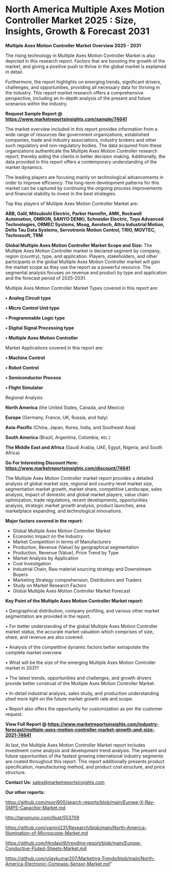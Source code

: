 # North America Multiple Axes Motion Controller Market 2025 : Size, Insights, Growth & Forecast 2031

<Strong> Multiple Axes Motion Controller Market Overview 2025 - 2031</strong>

The rising technology in Multiple Axes Motion Controller Market is also depicted in this research report. Factors that are boosting the growth of the market, and giving a positive push to thrive in the global market is explained in detail.

Furthermore, the report highlights on emerging trends, significant drivers, challenges, and opportunities, providing all necessary data for thriving in the industry. This report market research offers a comprehensive perspective, including an in-depth analysis of the present and future scenarios within the industry.

<strong>Request Sample Report @ <a href=https://www.marketreportsinsights.com/sample/74641>https://www.marketreportsinsights.com/sample/74641</a></strong>

The market overview included in this report provides information from a wide range of resources like government organizations, established companies, trade and industry associations, industry brokers and other such regulatory and non-regulatory bodies. The data acquired from these organizations authenticate the Multiple Axes Motion Controller research report, thereby aiding the clients in better decision making. Additionally, the data provided in this report offers a contemporary understanding of the market dynamics.

The leading players are focusing mainly on technological advancements in order to improve efficiency. The long-term development patterns for this market can be captured by continuing the ongoing process improvements and financial stability to invest in the best strategies.

Top Key players of Multiple Axes Motion Controller Market are:

<strong>ABB, Galil, Mitsubishi Electric, Parker Hannifin, AMK, Rockwell Automation, OMRON, SANYO DENKI, Schneider Electric, Toyo Advanced Technologies, ORMEC Systems, Moog, Aerotech, Altra Industrial Motion, Delta Tau Data Systems, Servotronix Motion Control, TRIO, MOVTEC, Technosoft, TRM</strong>

<strong><b>Global Multiple Axes Motion Controller Market Scope and Size:</b></strong>
The Multiple Axes Motion Controller market is declared segment by company, region (country), type, and application. Players, stakeholders, and other participants in the global Multiple Axes Motion Controller market will gain the market scope as they use the report as a powerful resource. The segmental analysis focuses on revenue and product by type and application and the forecast period of 2025-2031.

Multiple Axes Motion Controller Market Types covered in this report are:

<strong>• Analog Circuit type

• Micro Control Unit type

• Programmable Logic type

• Digital Signal Processing type

• Multiple Axes Motion Controller</strong>

Market Applications covered in this report are:

<strong>• Machine Control

• Robot Control

• Semiconductor Process

• Flight Simulator</strong> 

Regional Analysis

<strong>North America</strong> (the United States, Canada, and Mexico)

<strong>Europe</strong> (Germany, France, UK, Russia, and Italy)

<strong>Asia-Pacific</strong> (China, Japan, Korea, India, and Southeast Asia)

<strong>South America</strong> (Brazil, Argentina, Colombia, etc.)

<strong>The Middle East and Africa</strong> (Saudi Arabia, UAE, Egypt, Nigeria, and South Africa)

<strong>Go For Interesting Discount Here: <a href=https://www.marketreportsinsights.com/discount/74641>https://www.marketreportsinsights.com/discount/74641</a></strong>

The Multiple Axes Motion Controller market report provides a detailed analysis of global market size, regional and country-level market size, segmentation market growth, market share, competitive Landscape, sales analysis, impact of domestic and global market players, value chain optimization, trade regulations, recent developments, opportunities analysis, strategic market growth analysis, product launches, area marketplace expanding, and technological innovations.

<strong><b>Major factors covered in the report:</b></strong>
<ul>
  <li>Global Multiple Axes Motion Controller Market </li>
  <li>Economic Impact on the Industry</li>
  <li>Market Competition in terms of Manufacturers</li>
  <li>Production, Revenue (Value) by geographical segmentation</li>
  <li>Production, Revenue (Value), Price Trend by Type</li>
  <li>Market Analysis by Application</li>
  <li>Cost Investigation</li>
  <li>Industrial Chain, Raw material sourcing strategy and Downstream Buyers</li>
  <li>Marketing Strategy comprehension, Distributors and Traders</li>
  <li>Study on Market Research Factors</li>
  <li>Global Multiple Axes Motion Controller Market Forecast</li>
</ul>

<strong><b>Key Point of the Multiple Axes Motion Controller Market report:</b></strong>

• Geographical distribution, company profiling, and various other market segmentation are provided in the report.

• For better understanding of the global Multiple Axes Motion Controller market status, the accurate market valuation which comprises of size, share, and revenue are also covered.

• Analysis of the competitive dynamic factors better extrapolate the complete market overview

• What will be the size of the emerging Multiple Axes Motion Controller market in 2031?

• The latest trends, opportunities and challenges, and growth drivers provide better construal of the Multiple Axes Motion Controller Market.

• In-detail industrial analysis, sales study, and production understanding shed more light on the future market growth rate and scope.

• Report also offers the opportunity for customization as per the customer request.

<strong><b>View Full Report @ <a href=https://www.marketreportsinsights.com/industry-forecast/multiple-axes-motion-controller-market-growth-and-size-2021-74641>https://www.marketreportsinsights.com/industry-forecast/multiple-axes-motion-controller-market-growth-and-size-2021-74641</a></b></strong>


At last, the Multiple Axes Motion Controller Market report includes investment come analysis and development trend analysis. The present and future opportunities of the fastest growing international industry segments are coated throughout this report. This report additionally presents product specification, manufacturing method, and product cost structure, and price structure.

<strong>Contact Us:</strong>
sales@marketreportsinsights.com

<strong>Our other reports:</strong>

<a href=https://github.com/noori900/search-reports/blob/main/Europe-X-Ray-SMPS-Capacitor-Market.md>https://github.com/noori900/search-reports/blob/main/Europe-X-Ray-SMPS-Capacitor-Market.md</a>

<a href=http://tanomuno.com/illust/553709>http://tanomuno.com/illust/553709</a>

<a href=https://github.com/yamini231/Research/blob/main/North-America-Illumination-of-Microscope-Market.md>https://github.com/yamini231/Research/blob/main/North-America-Illumination-of-Microscope-Market.md</a>

<a href=https://github.com/Hindavii9/trending-report/blob/main/Europe-Conductive-Fluted-Sheets-Market.md>https://github.com/Hindavii9/trending-report/blob/main/Europe-Conductive-Fluted-Sheets-Market.md</a>

<a href=https://github.com/vijaykumar207/Marketing-Trends/blob/main/North-America-Electronic-Compass-Sensor-Market.md>https://github.com/vijaykumar207/Marketing-Trends/blob/main/North-America-Electronic-Compass-Sensor-Market.md</a>"

